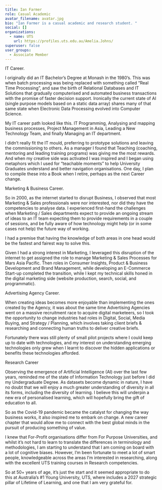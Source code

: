 ```yaml
---
title: Ian Farmer
role: Casual Academic
avatar_filename: avatar.jpg
bio: "Ian Farmer is a casual academic and research student. "
social: []
organizations:
  - name: UTS
    url: https://profiles.uts.edu.au/Amelia.Johns/
superuser: false
user_groups:
  - Associate Member
---
```

IT Career. 

I originally did an IT Bachelor’s Degree at Monash in the 1980’s. This was when batch processing was being replaced with something called “Real Time Processing”, and saw the birth of Relational Databases and IT Solutions that gradually computerised and automated business transactions with the promise of faster decision support.  Ironically the current state of AI (single purpose models based on a static data array) shares many of that same state when Electronic Data Processing evolved into Computer Science.

My IT career path looked like this. IT Programming, Analysing and mapping business processes, Project Management in Asia, Leading a New Technology Team, and finally Managing an IT department. 

I didn’t really fit the IT mould, preferring to prototype solutions and leaving the commissioning to others.  As a manager I found that Teaching (coaching, mentoring and leading training programs) was giving me the most rewards.  And when my creative side was activated I was inspired and I began using metaphors which I used for “teachable moments” to help University Graduates understand and better navigation organisations.  One day, I plan to compile these into a Book when I retire, perhaps as the next Career change. 

Marketing & Business Career. 

So in 2000, as the internet started to disrupt Business, I observed that most Marketing & Sales professionals were nor interested, nor did they have the competencies to analyse data. I experienced first-hand the challenges when Marketing / Sales departments expect to provide an ongoing stream of ideas to an IT team expecting them to provide requirements in a couple of sessions, and be fully aware of how technology might help (or in some cases not help) the future way of working.

I had a premise that having the knowledge of both areas in one head would be the fastest and fairest way to solve this.

Given I had a strong interest in Marketing, I leveraged this disruption of the internet to get assigned the role to manage Marketing & Sales Processes for Mars Asia Pacific.  Then roles in Consumer Insights, Product & Business Development and Brand Management, while developing an E-Commerce Start-up completed the transition, while I kept my technical skills honed in the digital marketing side (website production, search, social, and programmatic).

Advertising Agency Career. 

When creating ideas becomes more enjoyable than implementing the ones created by the Agency, it was about the same time Advertising Agencies went on a massive recruitment race to acquire digital marketeers, so I took the opportunity to change industries had roles in Digital, Social, Media Buying, and Strategy / Planning, which involves taking client briefs & researching and connecting human truths to deliver creative briefs. 

Fortunately there was still plenty of small pilot projects where I could keep up to date with technologies, and my interest on understanding emerging technologies only grew when I learnt to discover the hidden applications or benefits these technologies afforded.

Research Career

Observing the emergence of Artificial Intelligence (AI) over the last few years, reminded me of the state of Information Technology just before I did my Undergraduate Degree.  As datasets become dynamic in nature, I have no doubt that we will enjoy a much greater understanding of diversity in all its forms, including the diversity of learning. I believe this will underpin a new era of personalised learning, which will hopefully bring the gift of education to all. 

So as the Covid-19 pandemic became the catalyst for changing the way business works, it also inspired me to embark on change.  A new career chapter that would allow me to connect with the best global minds in the pursuit of producing something of value. 

I knew that For-Profit organisations differ from For Purpose Universities, and whilst it’s not hard to learn to translate the differences in terminology and methodologies, I am starting to understand that I am coming on board with a lot of cognitive biases.  However, I’m been fortunate to meet a lot of smart people, knowledgeable across the areas I’m interested in researching, along with the excellent UTS training courses in Research competencies.

So at 50+ years of age, it’s just the start and it seemed appropriate to do this at Australia’s #1 Young University, UTS, where includes a 2027 strategic pillar of Lifetime of Learning, and one that I am very grateful for.
